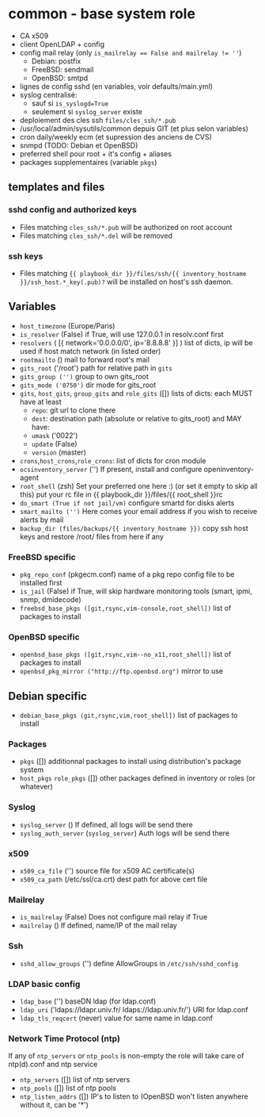 # common - base system role

* CA x509
* client OpenLDAP + config
* config mail relay (only `is_mailrelay == False and mailrelay != ''`)
  * Debian: postfix
  * FreeBSD: sendmail
  * OpenBSD: smtpd
* lignes de config sshd (en variables, voir defaults/main.yml)
* syslog centralisé:
  * sauf si `is_syslogd=True`
  * seulement si `syslog_server` existe
* deploiement des cles ssh `files/cles_ssh/*.pub`
* /usr/local/admin/sysutils/common depuis GIT (et plus selon variables)
* cron daily/weekly ecm (et supression des anciens de CVS)
* snmpd (TODO: Debian et OpenBSD)
* preferred shell pour root + it's config + aliases
* packages supplementaires (variable `pkgs`)

## templates and files

### sshd config and authorized keys

  * Files matching `cles_ssh/*.pub` will be authorized on root account
  * Files matching `cles_ssh/*.del` will be removed

### ssh keys

  * Files matching `{{ playbook_dir }}/files/ssh/{{ inventory_hostname }}/ssh_host.*_key(.pub)?`
    will be installed on host's ssh daemon.

## Variables

  * `host_timezone` (Europe/Paris)
  * `is_resolver` (False)
    if True, will use 127.0.0.1 in resolv.conf first
  * `resolvers` ( [{ network='0.0.0.0/0', ip='8.8.8.8' }] )
    list of dicts, ip will be used if host match network (in listed order)
  * `rootmailto` ()
    mail to forward root's mail
  * `gits_root` ('/root')
    path for relative path in `gits`
  * `gits_group ('')`
    group to own gits_root
  * `gits_mode ('0750')`
    dir mode for gits_root
  * `gits`, `host_gits`, `group_gits` and `role_gits` ([])
    lists of dicts: each MUST have at least
      * `repo`: git url to clone there
      * `dest`: destination path (absolute or relative to gits_root)
    and MAY have:
      * `umask` ('0022')
      * `update` (False)
      * `version` (master)
  * `crons`,`host_crons`,`role_crons`:
    list of dicts for cron module
  * `ocsinventory_server` ('')
    If present, install and configure openinventory-agent
  * `root_shell` (zsh)
    Set your preferred one here :) (or set it empty to skip all this)
    put your rc file in {{ playbook_dir }}/files/{{ root_shell }}rc
  * `do_smart (True if not jail/vm)`
    configure smartd for disks alerts
  * `smart_mailto ('')`
    Here comes your email address if you wish to receive alerts by mail
  * `backup_dir (files/backups/{{ inventory_hostname }})`
    copy ssh host keys and restore /root/ files from here if any

### FreeBSD specific

  * `pkg_repo_conf` (pkgecm.conf)
    name of a pkg repo config file to be installed first
  * `is_jail` (False)
    if True, will skip hardware monitoring tools (smart, ipmi, snmp, dmidecode)
  * `freebsd_base_pkgs ([git,rsync,vim-console,root_shell])`
    list of packages to install

### OpenBSD specific

  * `openbsd_base_pkgs ([git,rsync,vim--no_x11,root_shell])`
    list of packages to install
  * `openbsd_pkg_mirror ("http://ftp.openbsd.org")`
    mirror to use

## Debian specific

  * `debian_base_pkgs (git,rsync,vim,root_shell])`
    list of packages to install

### Packages

  * `pkgs` ([])
    additionnal packages to install using distribution's package system
  * `host_pkgs` `role_pkgs` ([])
    other packages defined in inventory or roles (or whatever)

### Syslog

  * `syslog_server` ()
    If defined, all logs will be send there
  * `syslog_auth_server` (`syslog_server`)
    Auth logs will be send there

### x509

  * `x509_ca_file` ('')
    source file for x509 AC certificate(s)
  * `x509_ca_path` (/etc/ssl/ca.crt)
    dest path for above cert file

### Mailrelay
  * `is_mailrelay` (False)
    Does not configure mail relay if True
  * `mailrelay` ()
    If defined, name/IP of the mail relay

### Ssh
  * `sshd_allow_groups` ('')
    define AllowGroups in `/etc/ssh/sshd_config`

### LDAP basic config
  * `ldap_base` ('')
    baseDN ldap (for ldap.conf)
  * `ldap_uri` ('ldaps://ldapr.univ.fr/ ldaps://ldap.univ.fr/')
    URI for ldap.conf
  * `ldap_tls_reqcert` (never)
    value for same name in ldap.conf

### Network Time Protocol (ntp)

If any of `ntp_servers` or `ntp_pools` is non-empty
  the role will take care of ntp(d).conf and ntp service
  * `ntp_servers` ([])
    list of ntp servers
  * `ntp_pools` ([])
    list of ntp pools
  * `ntp_listen_addrs` ([])
    IP's to listen to (OpenBSD won't listen anywhere without it, can be '*')

